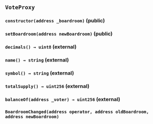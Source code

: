 ## `VoteProxy`






### `constructor(address _boardroom)` (public)





### `setBoardroom(address newBoardroom)` (public)





### `decimals() → uint8` (external)





### `name() → string` (external)





### `symbol() → string` (external)





### `totalSupply() → uint256` (external)





### `balanceOf(address _voter) → uint256` (external)






### `BoardroomChanged(address operator, address oldBoardroom, address newBoardroom)`





